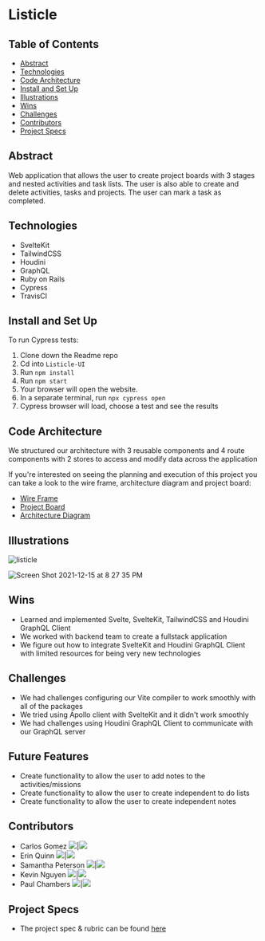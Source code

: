 # Listicle

## Table of Contents

- [Abstract](#Abstract)
- [Technologies](#Technologies)
- [Code Architecture](#Code-Architecture)
- [Install and Set Up](#Install-and-Set-Up)
- [Illustrations](#Illustrations)
- [Wins](#Wins)
- [Challenges](#Challenges)
- [Contributors](#Contributors)
- [Project Specs](#Project-Specs)

## Abstract

Web application that allows the user to create project boards with 3 stages and nested activities and task lists. The user is also able to create and delete activities, tasks and projects. The user can mark a task as completed.

## Technologies

- SvelteKit
- TailwindCSS
- Houdini
- GraphQL
- Ruby on Rails
- Cypress
- TravisCI


## Install and Set Up

To run Cypress tests:

1. Clone down the Readme repo
2. Cd into `Listicle-UI`
3. Run `npm install`
4. Run `npm start`
5. Your browser will open the website.
6. In a separate terminal, run `npx cypress open`
7. Cypress browser will load, choose a test and see the results


## Code Architecture

We structured our architecture with 3 reusable components and 4 route components with 2 stores to access and modify data across the application

If you're interested on seeing the planning and execution of this project you can take a look to the wire frame, architecture diagram and project board:

- [Wire Frame](https://www.figma.com/file/bEiYiYnbuYbC5psuMOPsFD/Wire-Frame-UI?node-id=2%3A2)
- [Project Board](https://github.com/orgs/Listicle/projects/1)
- [Architecture Diagram](https://www.figma.com/file/v3BdfBM5zH3W7K2ZU5ep1N/Listicle-UI-Architecture?node-id=0%3A1)

## Illustrations
![listicle](https://user-images.githubusercontent.com/81398850/146427176-14106d58-40f6-40f1-b432-f6b99affaeb1.gif)

![Screen Shot 2021-12-15 at 8 27 35 PM](https://user-images.githubusercontent.com/81398850/146427216-a6c0c01a-ed7b-4f4c-b859-edbf6940f257.png)

## Wins

- Learned and implemented Svelte, SvelteKit, TailwindCSS and Houdini GraphQL Client
- We worked with  backend team to create a fullstack application
- We figure out how to integrate SvelteKit and Houdini GraphQL Client with limited resources for being very new technologies

## Challenges

- We had challenges configuring our Vite compiler to work smoothly with all of the packages
- We tried using Apollo client with SvelteKit and it didn't work smoothly
- We had challenges using Houdini GraphQL Client to communicate with our GraphQL server

## Future Features

- Create functionality to allow the user to add notes to the activities/missions
- Create functionality to allow the user to create independent to do lists
- Create functionality to allow the user to create independent notes

## Contributors

- Carlos Gomez [<img src="https://img.shields.io/badge/GitHub-181717.svg?&style=flaste&logo=github&logoColor=white" />](https://github.com/karmacarlos)|[<img src= "https://img.shields.io/badge/in-LinkedIn-blue" />](https://www.linkedin.com/in/carlos-agomez/)
- Erin Quinn [<img src="https://img.shields.io/badge/GitHub-181717.svg?&style=flaste&logo=github&logoColor=white" />](https://github.com/equinn125)|[<img src= "https://img.shields.io/badge/in-LinkedIn-blue" />](https://www.linkedin.com/in/erin-quinn-a53a8b172/)
- Samantha Peterson [<img src="https://img.shields.io/badge/GitHub-181717.svg?&style=flaste&logo=github&logoColor=white" />](https://github.com/sami-p)|[<img src= "https://img.shields.io/badge/in-LinkedIn-blue" />](https://www.linkedin.com/in/samantha-peterson-15b18220b/)
- Kevin Nguyen [<img src="https://img.shields.io/badge/GitHub-181717.svg?&style=flaste&logo=github&logoColor=white" />](https://github.com/denverdevelopments)|[<img src= "https://img.shields.io/badge/in-LinkedIn-blue" />](https://www.linkedin.com/in/kevin-nguyen-59510520a/)
- Paul Chambers [<img src="https://img.shields.io/badge/GitHub-181717.svg?&style=flaste&logo=github&logoColor=white" />](https://github.com/PaulTimothyChambers)|[<img src= "https://img.shields.io/badge/in-LinkedIn-blue" />](https://www.linkedin.com/in/paultimothychambers/)

## Project Specs

- The project spec & rubric can be found [here](https://mod4.turing.edu/projects/capstone/)
